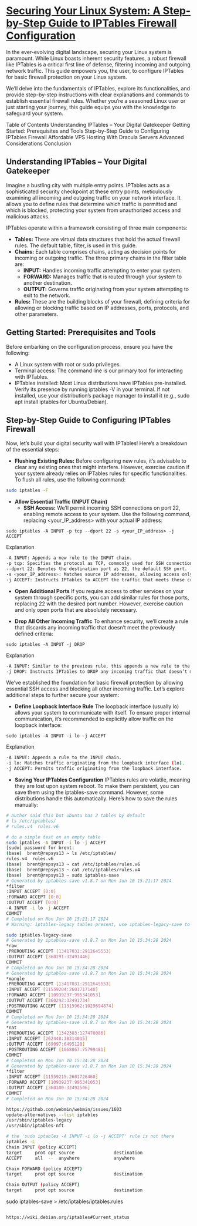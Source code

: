 # **[Securing Your Linux System: A Step-by-Step Guide to IPTables Firewall Configuration](https://draculaservers.com/tutorials/a-guide-to-iptables-firewall/)**

In the ever-evolving digital landscape, securing your Linux system is paramount. While Linux boasts inherent security features, a robust firewall like IPTables is a critical first line of defense, filtering incoming and outgoing network traffic. This guide empowers you, the user, to configure IPTables for basic firewall protection on your Linux system.

We’ll delve into the fundamentals of IPTables, explore its functionalities, and provide step-by-step instructions with clear explanations and commands to establish essential firewall rules. Whether you’re a seasoned Linux user or just starting your journey, this guide equips you with the knowledge to safeguard your system.

Table of Contents
Understanding IPTables – Your Digital Gatekeeper
Getting Started: Prerequisites and Tools
Step-by-Step Guide to Configuring IPTables Firewall
Affordable VPS Hosting With Dracula Servers
Advanced Considerations
Conclusion

## Understanding IPTables – Your Digital Gatekeeper

Imagine a bustling city with multiple entry points. IPTables acts as a sophisticated security checkpoint at these entry points, meticulously examining all incoming and outgoing traffic on your network interface. It allows you to define rules that determine which traffic is permitted and which is blocked, protecting your system from unauthorized access and malicious attacks.

IPTables operate within a framework consisting of three main components:

- **Tables:** These are virtual data structures that hold the actual firewall rules. The default table, filter, is used in this guide.
- **Chains:** Each table comprises chains, acting as decision points for incoming or outgoing traffic. The three primary chains in the filter table are:
  - **INPUT:** Handles incoming traffic attempting to enter your system.
  - **FORWARD:** Manages traffic that is routed through your system to another destination.
  - **OUTPUT:** Governs traffic originating from your system attempting to exit to the network.
- **Rules:** These are the building blocks of your firewall, defining criteria for allowing or blocking traffic based on IP addresses, ports, protocols, and other parameters.

## Getting Started: Prerequisites and Tools

Before embarking on the configuration process, ensure you have the following:

- A Linux system with root or sudo privileges.
- Terminal access: The command line is our primary tool for interacting with IPTables.
- IPTables installed: Most Linux distributions have IPTables pre-installed. Verify its presence by running iptables -V in your terminal. If not installed, use your distribution’s package manager to install it (e.g., sudo apt install iptables for Ubuntu/Debian).

## Step-by-Step Guide to Configuring IPTables Firewall

Now, let’s build your digital security wall with IPTables! Here’s a breakdown of the essential steps:

- **Flushing Existing Rules:**  Before configuring new rules, it’s advisable to clear any existing ones that might interfere. However, exercise caution if your system already relies on IPTables rules for specific functionalities. To flush all rules, use the following command:

```bash
sudo iptables -F
```

- **Allow Essential Traffic (INPUT Chain)**
  - **SSH Access:** We’ll permit incoming SSH connections on port 22, enabling remote access to your system. Use the following command, replacing <your_IP_address> with your actual IP address:

```sudo iptables -A INPUT -p tcp --dport 22 -s <your_IP_address> -j ACCEPT```

Explanation

```bash
-A INPUT: Appends a new rule to the INPUT chain.
-p tcp: Specifies the protocol as TCP, commonly used for SSH connections.
--dport 22: Denotes the destination port as 22, the default SSH port.
-s <your_IP_address>: Matches source IP addresses, allowing access only from your specified IP.
-j ACCEPT: Instructs IPTables to ACCEPT the traffic that meets these criteria.
```

- **Open Additional Ports** If you require access to other services on your system through specific ports, you can add similar rules for those ports, replacing 22 with the desired port number. However, exercise caution and only open ports that are absolutely necessary.

- **Drop All Other Incoming Traffic** To enhance security, we’ll create a rule that discards any incoming traffic that doesn’t meet the previously defined criteria:

```sudo iptables -A INPUT -j DROP```

Explanation

```bash
-A INPUT: Similar to the previous rule, this appends a new rule to the INPUT chain.
-j DROP: Instructs IPTables to DROP any incoming traffic that doesn’t match the preceding rules, effectively blocking it.
```

We’ve established the foundation for basic firewall protection by allowing essential SSH access and blocking all other incoming traffic. Let’s explore additional steps to further secure your system:

- **Define Loopback Interface Rule** The loopback interface (usually lo) allows your system to communicate with itself. To ensure proper internal communication, it’s recommended to explicitly allow traffic on the loopback interface:

```sudo iptables -A INPUT -i lo -j ACCEPT```

Explanation

```bash
-A INPUT: Appends a rule to the INPUT chain.
-i lo: Matches traffic originating from the loopback interface (lo).
-j ACCEPT: Permits traffic originating from the loopback interface.
```

- **Saving Your IPTables Configuration** IPTables rules are volatile, meaning they are lost upon system reboot. To make them persistent, you can save them using the iptables-save command. However, some distributions handle this automatically. Here’s how to save the rules manually:

```bash
# author said this but ubuntu has 2 tables by default
# ls /etc/iptables/                          
# rules.v4  rules.v6

# do a simple test on an empty table
sudo iptables -A INPUT -i lo -j ACCEPT
[sudo] password for brent: 
(base)  brent@repsys13 ~ ls /etc/iptables/                     
rules.v4  rules.v6
(base)  brent@repsys13 ~ cat /etc/iptables/rules.v6       
(base)  brent@repsys13 ~ cat /etc/iptables/rules.v4
(base)  brent@repsys13 ~ sudo iptables-save
# Generated by iptables-save v1.8.7 on Mon Jun 10 15:21:17 2024
*filter
:INPUT ACCEPT [0:0]
:FORWARD ACCEPT [0:0]
:OUTPUT ACCEPT [0:0]
-A INPUT -i lo -j ACCEPT
COMMIT
# Completed on Mon Jun 10 15:21:17 2024
# Warning: iptables-legacy tables present, use iptables-legacy-save to see them

sudo iptables-legacy-save
# Generated by iptables-save v1.8.7 on Mon Jun 10 15:34:28 2024
*raw
:PREROUTING ACCEPT [13417031:2912645553]
:OUTPUT ACCEPT [360291:32491446]
COMMIT
# Completed on Mon Jun 10 15:34:28 2024
# Generated by iptables-save v1.8.7 on Mon Jun 10 15:34:28 2024
*mangle
:PREROUTING ACCEPT [13417031:2912645553]
:INPUT ACCEPT [11559204:2601717148]
:FORWARD ACCEPT [10939237:995341053]
:OUTPUT ACCEPT [360292:32491734]
:POSTROUTING ACCEPT [11315962:1029694874]
COMMIT
# Completed on Mon Jun 10 15:34:28 2024
# Generated by iptables-save v1.8.7 on Mon Jun 10 15:34:28 2024
*nat
:PREROUTING ACCEPT [1342383:127470086]
:INPUT ACCEPT [262448:38314015]
:OUTPUT ACCEPT [69097:6495120]
:POSTROUTING ACCEPT [1068867:75799481]
COMMIT
# Completed on Mon Jun 10 15:34:28 2024
# Generated by iptables-save v1.8.7 on Mon Jun 10 15:34:28 2024
*filter
:INPUT ACCEPT [11559215:2601726460]
:FORWARD ACCEPT [10939237:995341053]
:OUTPUT ACCEPT [360300:32492506]
COMMIT
# Completed on Mon Jun 10 15:34:28 2024

```

```bash
https://github.com/webmin/webmin/issues/1603
update-alternatives --list iptables
/usr/sbin/iptables-legacy
/usr/sbin/iptables-nft
```

```bash
# the 'sudo iptables -A INPUT -i lo -j ACCEPT' rule is not there
iptables -L
Chain INPUT (policy ACCEPT)
target     prot opt source               destination         
ACCEPT     all  --  anywhere             anywhere            

Chain FORWARD (policy ACCEPT)
target     prot opt source               destination         

Chain OUTPUT (policy ACCEPT)
target     prot opt source               destination  
```

sudo iptables-save > /etc/iptables/iptables.rules

```

https://wiki.debian.org/iptables#Current_status
